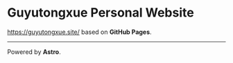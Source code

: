 # Guyutongxue Personal Website

https://guyutongxue.site/ based on **GitHub Pages**.


***
Powered by **Astro**.

